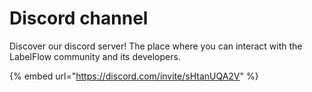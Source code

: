 # Discord channel

Discover our discord server! The place where you can interact with the LabelFlow community and its developers.

{% embed url="https://discord.com/invite/sHtanUQA2V" %}

